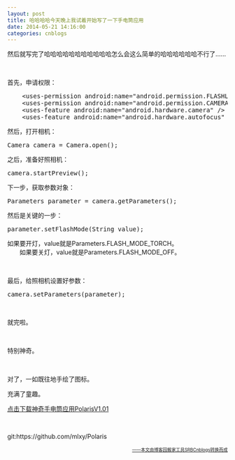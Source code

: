```yaml
---
layout: post
title: 哈哈哈哈今天晚上我试着开始写了一下手电筒应用
date: 2014-05-21 14:16:00
categories: cnblogs
---
```


<p>然后就写完了哈哈哈哈哈哈哈哈哈哈哈怎么会这么简单的哈哈哈哈哈哈不行了&hellip;&hellip;</p>
<p>&nbsp;</p>
<p>首先，申请权限：</p>
<div class="cnblogs_code">
<pre>    &lt;uses-permission android:name="android.permission.FLASHLIGHT" /&gt;
    &lt;uses-permission android:name="android.permission.CAMERA" /&gt;
    &lt;uses-feature android:name="android.hardware.camera" /&gt;
    &lt;uses-feature android:name="android.hardware.autofocus" /&gt;</pre>
</div>
<p>然后，打开相机：</p>
<div class="cnblogs_code">
<pre>Camera camera = Camera.open();</pre>
</div>
<p>之后，准备好照相机：</p>
<div class="cnblogs_code">
<pre>camera.startPreview();</pre>
</div>
<p>下一步，获取参数对象：</p>
<div class="cnblogs_code">
<pre>Parameters parameter = camera.getParameters();</pre>
</div>
<p>然后是关键的一步：</p>
<div class="cnblogs_code">
<pre>parameter.setFlashMode(String value);</pre>
</div>
<p>如果要开灯，value就是Parameters.FLASH_MODE_TORCH。<br />　　如果要关灯，value就是Parameters.FLASH_MODE_OFF。</p>
<p>&nbsp;</p>
<p>最后，给照相机设置好参数：</p>
<div class="cnblogs_code">
<pre>camera.setParameters(parameter);</pre>
</div>
<p>&nbsp;</p>
<p>就完啦。</p>
<p>&nbsp;</p>
<p>特别神奇。</p>
<p>&nbsp;</p>
<p>对了，一如既往地手绘了图标。</p>
<p>充满了童趣。</p>
<p><a href="http://files.cnblogs.com/JavaForNow/PolarisV1.01.apk">点击下载神奇手电筒应用PolarisV1.01</a></p>
<p>&nbsp;</p>
<p>git:https://github.com/mlxy/Polaris</p>

<div align=right><a href="https://github.com/mlxy"><font size=1>——本文由博客园搬家工具SRBCnblogs转换而成</font></a></div>